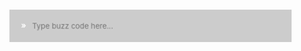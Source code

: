
<script lang="ts">
import { defineComponent } from 'vue'

export default defineComponent({
    data: () => {
        return {
            wasmImports: null,
            ctx: null,
            stdin: null,
            replHistory: [],
            historyIndex: 0,
        };
    },

    methods: {
        run(e) {
            if (!e.shiftKey && this.stdin?.length > 0) {
                const container = document.querySelector('.stdout-container')
                const stdout = document.querySelector('#stdout')
                const stdin = document.querySelector('#stdin')

                if (this.replHistory.length == 0 || this.replHistory[this.replHistory.length - 1] !== stdin.value) {
                    this.replHistory.push(stdin.value)
                    // limit history depth
                    this.replHistory = this.replHistory.slice(-100)
                    this.historyIndex = this.replHistory.length;

                    localStorage.setItem('replHistory', JSON.stringify(this.replHistory))
                }

                stdout.textContent += `\n> ${stdin.value}\n`

                this.wasmImports.runLine(this.ctx)

                // Scroll to end
                container.scrollTop = container.scrollHeight
            }
        },

        historyUp() {
            if (this.replHistory.length == 0) {
                return;
            }

            this.historyIndex = Math.max(0, this.historyIndex - 1);
            console.log(this.historyIndex)

            this.stdin = this.replHistory[this.historyIndex];
            this.setCursorAtEnd()
        },

        historyDown() {
            if (this.replHistory.length == 0) {
                return;
            }

            this.historyIndex = Math.min(this.historyIndex + 1, this.replHistory.length);
            console.log(this.historyIndex)

            this.stdin = this.replHistory[this.historyIndex];
            this.setCursorAtEnd()
        },

        setCursorAtEnd() {
            const stdinElement = document.querySelector('#stdin')
            setTimeout(
                function() {
                    stdinElement.selectionStart = stdinElement.selectionEnd = stdinElement.value.length;
                },
                0
            );
        },

        clear() {
            document.querySelector('#stdout').textContent = '';
        },
    },

    async mounted() {
        const decoder = new TextDecoder()
        const encoder = new TextEncoder()

        // Unit is pages: 64kb
        var memory = new WebAssembly.Memory({
            initial: 100,
            maximum: 1000
        })

        type WasmImports = Readonly<{
            memory: WebAssembly.Memory
            initRepl(): number
            runLine(ctx: number): void
        }>

        function writeToStderr(stringPtr: number, stringLength: number): void {
            let string = decoder.decode(
                new Uint8Array(memory.buffer, stringPtr, stringLength),
                {
                    stream: true
                }
            )

            const stdout = document.querySelector('#stdout') as HTMLPreElement

            stdout.textContent += string;
        }

        function readFromStdin(bufferPtr: number, bufferLength: number): number {
            // This is run by wasm, vue's this is not there
            const stdin = document.querySelector('#stdin') as HTMLInputElement
            let value = stdin.value;

            let buffer = new Uint8Array(memory.buffer, bufferPtr, bufferLength)
            // Write input value into provided memory (truncate if too much)
            buffer.set(encoder.encode(value).slice(0, bufferLength))

            stdin.value = null

            return Math.min(bufferLength, value.length)
        }

        this.wasmImports = (
            await WebAssembly.instantiateStreaming(fetch('buzz.wasm'), {
                env: {
                    memory: memory,
                    writeToStderr: writeToStderr,
                    readFromStdin: readFromStdin
                }
            } as const)
        ).instance.exports as WasmImports

        this.ctx = this.wasmImports.initRepl()

        document.querySelector('#stdin').focus()

        this.replHistory = JSON.parse(localStorage.getItem('replHistory') ?? '[]').slice(-100)
        this.historyIndex = this.replHistory.length
    }
})
</script>

<style>
    .stdin-container {
        padding: 1.3rem 1.3rem;
        background-color: #4444;
    }

    .stdin-container:before {
        content: "»";
        color: white;
        position: absolute;
        font-family: var(--font-family-code);
        margin-top: -0.1rem;
        font-weight: bold;
    }

    .stdin-container > * {
        outline: none;
        border: none;
        white-space: pre-wrap;
        font-family: var(--font-family-code);
        color: white;
        background: transparent;
        min-height: 14px; /* minimum one line */
        padding: 10px;
        margin: 0;
    }

    .theme-default-content pre.stdout-container {
        height: 400px;
        overflow-y: scroll !important;
        line-height: 1.1em;
    }

    #stdin {
        flex: 1;
        padding: 0 0 0 1.5em;
        resize: none;
        width: 100%;
    }
</style>

<div class="language-buzz">
    <pre class="stdout-container">
        <code id="stdout"></code>
    </pre>
    <div class="stdin-container">
        <input
            @keydown.enter="run"
            @keydown.up="historyUp"
            @keydown.down="historyDown"
            @keydown.ctrl.l="clear"
            id="stdin"
            v-model="stdin"
            rows="1"
            placeholder="Type buzz code here..."/>
    </div>
</div>
